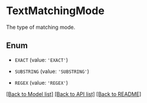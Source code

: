 # TextMatchingMode

The type of matching mode.

## Enum

* `EXACT` (value: `'EXACT'`)

* `SUBSTRING` (value: `'SUBSTRING'`)

* `REGEX` (value: `'REGEX'`)

[[Back to Model list]](../README.md#documentation-for-models) [[Back to API list]](../README.md#documentation-for-api-endpoints) [[Back to README]](../README.md)


